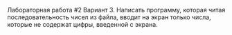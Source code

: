 Лабораторная работа #2
Вариант 3.
Написать программу, которая читая последовательность чисел из файла, вводит на экран только числа, которые не содержат цифры, введенной с экрана.
